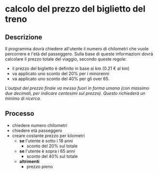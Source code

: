 # calcolo del prezzo del biglietto del treno

## Descrizione

Il programma dovrà chiedere all'utente il numero di chilometri che vuole percorrere e l'età del passeggero.
Sulla base di queste informazioni dovrà calcolare il prezzo totale del viaggio, secondo queste regole:

- il prezzo del biglietto è definito in base ai km (0.21 € al km)
- va applicato uno sconto del 20% per i minorenni
- va applicato uno sconto del 40% per gli over 65.

_L'output del prezzo finale va messo fuori in forma umana (con massimo due decimali, per indicare centesimi sul prezzo). Questo richiederà un minimo di ricerca._

## Processo

- chiedere numero chilometri
- chiedere età passeggero
- creare costante prezzo per kilometri
  - **se** l'utente è sotto i 18 anni
    - sconto del 20% sul totale
  - **se** l'utente è sopra i 65 anni
    - sconto del 40% sul totale
  - **altrimenti**
    - prezzo pieno
